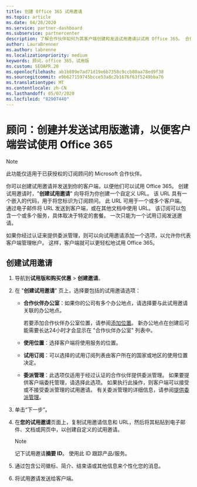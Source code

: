 ```yaml
---
title: 创建 Office 365 试用邀请
ms.topic: article
ms.date: 04/28/2020
ms.service: partner-dashboard
ms.subservice: partnercenter
description: 了解合作伙伴如何为其客户端创建和发送试用邀请以试用 Office 365。 合作伙伴很多都是已获授权的订阅顾问。
author: LauraBrenner
ms.author: labrenne
ms.localizationpriority: medium
keywords: 顾问，office 365，试用版
ms.custom: SEOAPR.20
ms.openlocfilehash: ab1b889e7ad71d19e6b7358c9ccb80aa78ed9f38
ms.sourcegitcommit: e9b627159745bcce53a8c2b1676f63f5249bba76
ms.translationtype: MT
ms.contentlocale: zh-CN
ms.lasthandoff: 05/07/2020
ms.locfileid: "82907440"
---
```

# <a name="advisors-create-and-send-a-trial-invitation-for-clients-to-try-office-365"></a>顾问：创建并发送试用版邀请，以便客户端尝试使用 Office 365

> [!NOTE]
> 此功能仅适用于已获授权的订阅顾问的 Microsoft 合作伙伴。 

你可以创建试用邀请并发送到你的客户端，以便他们可以试用 Office 365。 创建试用邀请时，"**创建试用邀请**" 向导将为你创建一个自定义 URL。 该 URL 具有一个嵌入的代码，用于将您标识为订阅顾问。 此 URL 可用于一个或多个客户端。 通过电子邮件将 URL 发送到客户端，或在其他文档中使用 URL。 该订阅可以包含一个或多个服务，具体取决于特定的套餐。 一次只能为一个试用订阅发送邀请。

如果你经过认证来提供委派管理，则可以向试用邀请添加一个选项，以允许你代表客户端管理帐户。 这样，客户端就可以更轻松地试用 Office 365。

## <a name="to-create-a-trial-invitation"></a>创建试用邀请

1. 导航到**试用版和购买优惠** > **创建邀请**。

2. 在 "**创建试用邀请**" 页上，选择要包括的试用邀请选项：

    - **合作伙伴办公室**：如果你的公司有多个办公地点，请选择要与此试用邀请关联的办公地点。

        若要添加合作伙伴办公室位置，请参阅[添加位置](manage-locations.md)。 新办公地点在创建后可能需要长达24小时才会显示在 "合作伙伴办公室" 列表中。

    - **使用位置**：选择客户端将使用服务的位置。
    - **试用订阅**：可以选择的试用订阅列表由客户所在的国家或地区的使用位置决定。
    - **委派管理**：此选项仅适用于经过认证的合作伙伴提供委派管理。 如果要提供客户端委托管理，请选择此选项。 如果执行此操作，则客户端可以接受或不接受委派管理的试用邀请。 有关委派管理的详细信息，请参阅[提供委派管理](customers_revoke_admin_privileges.md)。

3. 单击“下一步”。 

4. 在**您的试用邀请**页面上，复制试用邀请信息和 URL，然后将其粘贴到电子邮件、文档或网页中，以创建自定义的试用邀请。

    > [!NOTE]
    > 记下试用邀请**摘要 ID**。 使用此 ID 跟踪产品/服务。

5. 通过包含公司徽标、简介、结束语或其他信息来个性化您的消息。

6. 将试用邀请发送给客户端。
